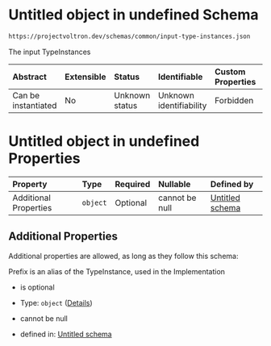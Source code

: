 # Untitled object in undefined Schema

```txt
https://projectvoltron.dev/schemas/common/input-type-instances.json
```

The input TypeInstances

| Abstract            | Extensible | Status         | Identifiable            | Custom Properties | Additional Properties | Access Restrictions | Defined In                                                                                              |
| :------------------ | :--------- | :------------- | :---------------------- | :---------------- | :-------------------- | :------------------ | :------------------------------------------------------------------------------------------------------ |
| Can be instantiated | No         | Unknown status | Unknown identifiability | Forbidden         | Allowed               | none                | [input-type-instances.json](../../../../ocf-spec/0.0.1/schema/common/input-type-instances.json "open original schema") |

# Untitled object in undefined Properties

| Property              | Type     | Required | Nullable       | Defined by                                                                                                     |
| :-------------------- | :------- | :------- | :------------- | :------------------------------------------------------------------------------------------------------------- |
| Additional Properties | `object` | Optional | cannot be null | [Untitled schema](input-type-instances-additionalproperties.md "#/additionalParameters#/additionalProperties") |

## Additional Properties

Additional properties are allowed, as long as they follow this schema:

Prefix is an alias of the TypeInstance, used in the Implementation

*   is optional

*   Type: `object` ([Details](input-type-instances-additionalproperties.md))

*   cannot be null

*   defined in: [Untitled schema](input-type-instances-additionalproperties.md "#/additionalParameters#/additionalProperties")
